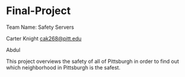 # Final-Project

Team Name: Safety Servers

Carter Knight   cak268@pitt.edu

Abdul 

This project overviews the safety of all of Pittsburgh in order to find out which neighborhood in Pittsburgh is the safest. 

